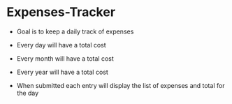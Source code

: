 # Expenses-Tracker

- Goal is to keep a daily track of expenses
- Every day will have a total cost
- Every month will have a total cost
- Every year will have a total cost

- When submitted each entry will display the list of expenses and total for the day